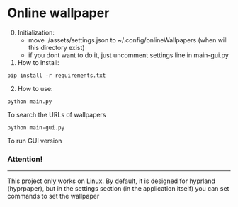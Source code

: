 # Online wallpaper
0. Initialization:
   - move ./assets/settings.json to ~/.config/onlineWallpapers (when will this directory exist)
   - if you dont want to do it, just uncomment settings line in main-gui.py
2. How to install:
```
pip install -r requirements.txt 
```
2. How to use:
```
python main.py
```
To search the URLs of wallpapers
```
python main-gui.py
```
To run GUI version

### Attention! 
---
This project only works on Linux. By default, it is designed for hyprland (hyprpaper), but in the settings section (in the application itself) you can set commands to set the wallpaper
